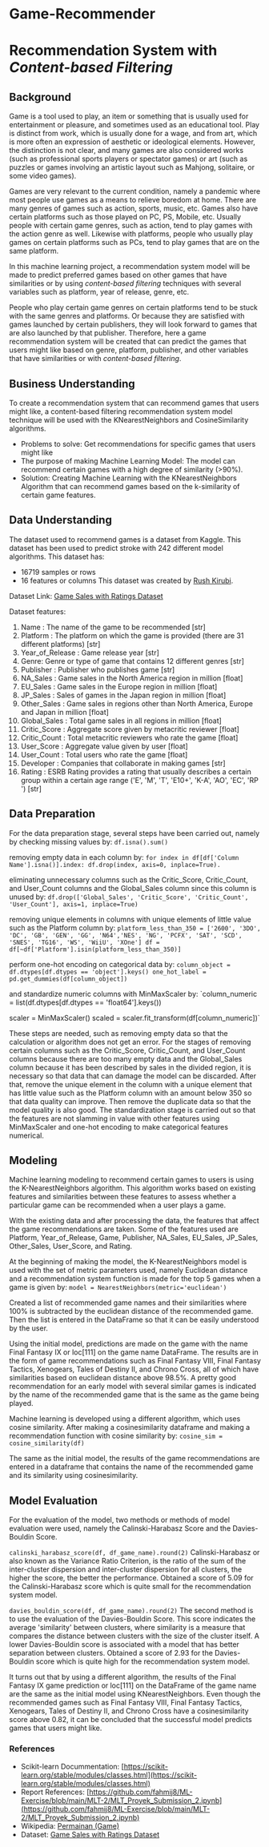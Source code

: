 # Game-Recommender

# Recommendation System with *Content-based Filtering*

## Background
Game is a tool used to play, an item or something that is usually used for entertainment or pleasure, and sometimes used as an educational tool. Play is distinct from work, which is usually done for a wage, and from art, which is more often an expression of aesthetic or ideological elements. However, the distinction is not clear, and many games are also considered works (such as professional sports players or spectator games) or art (such as puzzles or games involving an artistic layout such as Mahjong, solitaire, or some video games).

Games are very relevant to the current condition, namely a pandemic where most people use games as a means to relieve boredom at home. There are many genres of games such as action, sports, music, etc. Games also have certain platforms such as those played on PC, PS, Mobile, etc. Usually people with certain game genres, such as action, tend to play games with the action genre as well. Likewise with platforms, people who usually play games on certain platforms such as PCs, tend to play games that are on the same platform.

In this machine learning project, a recommendation system model will be made to predict preferred games based on other games that have similarities or by using *content-based filtering* techniques with several variables such as platform, year of release, genre, etc.

People who play certain game genres on certain platforms tend to be stuck with the same genres and platforms. Or because they are satisfied with games launched by certain publishers, they will look forward to games that are also launched by that publisher. Therefore, here a game recommendation system will be created that can predict the games that users might like based on genre, platform, publisher, and other variables that have similarities or with *content-based filtering*.

## Business Understanding 
To create a recommendation system that can recommend games that users might like, a content-based filtering recommendation system model technique will be used with the KNearestNeighbors and CosineSimilarity algorithms.

- Problems to solve:
Get recommendations for specific games that users might like
- The purpose of making Machine Learning Model:
The model can recommend certain games with a high degree of similarity (>90%).
- Solution:
Creating Machine Learning with the KNearestNeighbors Algorithm that can recommend games based on the k-similarity of certain game features.

## Data Understanding 
The dataset used to recommend games is a dataset from Kaggle. This dataset has been used to predict stroke with 242 different model algorithms. This dataset has:
- 16719 samples or rows
- 16 features or columns
This dataset was created by [Rush Kirubi](https://www.kaggle.com/rush4ratio).  

Dataset Link: [Game Sales with Ratings Dataset](https://www.kaggle.com/rush4ratio/video-game-sales-with-ratings)  

Dataset features: 
1. Name : The name of the game to be recommended [str]
2. Platform : The platform on which the game is provided (there are 31 different platforms) [str]
3. Year_of_Release : Game release year [str]
4. Genre: Genre or type of game that contains 12 different genres [str]
5. Publisher : Publisher who publishes game [str]
6. NA_Sales : Game sales in the North America region in million [float]
7. EU_Sales : Game sales in the Europe region in million [float]
8. JP_Sales : Sales of games in the Japan region in million [float]
9. Other_Sales : Game sales in regions other than North America, Europe and Japan in million [float]
10. Global_Sales : Total game sales in all regions in million [float]
11. Critic_Score : Aggregate score given by metacritic reviewer [float]
12. Critic_Count : Total metacritic reviewers who rate the game [float]
13. User_Score : Aggregate value given by user [float]
14. User_Count : Total users who rate the game [float]
15. Developer : Companies that collaborate in making games [str]
16. Rating : ESRB Rating provides a rating that usually describes a certain group within a certain age range ('E', 'M', 'T', 'E10+', 'K-A', 'AO', 'EC', 'RP ') [str]

## Data Preparation 
For the data preparation stage, several steps have been carried out, namely by checking missing values by:
`df.isna().sum()`

removing empty data in each column by:
`for index in df[df['Column Name'].isna()].index:
  df.drop(index, axis=0, inplace=True).`
  
eliminating unnecessary columns such as the Critic_Score, Critic_Count, and User_Count columns and the Global_Sales column since this column is unused by:
`df.drop(['Global_Sales', 'Critic_Score', 'Critic_Count', 'User_Count'], axis=1, inplace=True)`

removing unique elements in columns with unique elements of little value such as the Platform column by:
`platform_less_than_350 = ['2600', '3DO', 'DC', 'GB', 'GEN', 'GG', 'N64','NES', 'NG',
                          'PCFX', 'SAT', 'SCD', 'SNES', 'TG16', 'WS', 'WiiU', 'XOne']
df = df[~df['Platform'].isin(platform_less_than_350)]`

perform one-hot encoding on categorical data by:
`column_object = df.dtypes[df.dtypes == 'object'].keys()
one_hot_label = pd.get_dummies(df[column_object])`

and standardize numeric columns with MinMaxScaler by:
`column_numeric = list(df.dtypes[df.dtypes == 'float64'].keys())

scaler = MinMaxScaler()
scaled = scaler.fit_transform(df[column_numeric])`

These steps are needed, such as removing empty data so that the calculation or algorithm does not get an error. For the stages of removing certain columns such as the Critic_Score, Critic_Count, and User_Count columns because there are too many empty data and the Global_Sales column because it has been described by sales in the divided region, it is necessary so that data that can damage the model can be discarded. After that, remove the unique element in the column with a unique element that has little value such as the Platform column with an amount below 350 so that data quality can improve. Then remove the duplicate data so that the model quality is also good. The standardization stage is carried out so that the features are not slamming in value with other features using MinMaxScaler and one-hot encoding to make categorical features numerical.

## Modeling 
Machine learning modeling to recommend certain games to users is using the K-NearestNeighbors algorithm. This algorithm works based on existing features and similarities between these features to assess whether a particular game can be recommended when a user plays a game.

With the existing data and after processing the data, the features that affect the game recommendations are taken. Some of the features used are Platform, Year_of_Release, Game, Publisher, NA_Sales, EU_Sales, JP_Sales, Other_Sales, User_Score, and Rating.

At the beginning of making the model, the K-NearestNeighbors model is used with the set of metric parameters used, namely Euclidean distance and a recommendation system function is made for the top 5 games when a game is given by: 
`model = NearestNeighbors(metric='euclidean')`

Created a list of recommended game names and their similarities where 100% is subtracted by the euclidean distance of the recommended game. Then the list is entered in the DataFrame so that it can be easily understood by the user.

Using the initial model, predictions are made on the game with the name Final Fantasy IX or loc[111] on the game name DataFrame. The results are in the form of game recommendations such as Final Fantasy VIII, Final Fantasy Tactics, Xenogears, Tales of Destiny II, and Chrono Cross, all of which have similarities based on euclidean distance above 98.5%. A pretty good recommendation for an early model with several similar games is indicated by the name of the recommended game that is the same as the game being played.

Machine learning is developed using a different algorithm, which uses cosine similarity. After making a cosinesimilarity dataframe and making a recommendation function with cosine similarity by:
`cosine_sim = cosine_similarity(df)`

The same as the initial model, the results of the game recommendations are entered in a dataframe that contains the name of the recommended game and its similarity using cosinesimilarity.

## Model Evaluation
For the evaluation of the model, two methods or methods of model evaluation were used, namely the Calinski-Harabasz Score and the Davies-Bouldin Score.

`calinski_harabasz_score(df, df_game_name).round(2)`
Calinski-Harabasz or also known as the Variance Ratio Criterion, is the ratio of the sum of the inter-cluster dispersion and inter-cluster dispersion for all clusters, the higher the score, the better the performance. Obtained a score of 5.09 for the Calinski-Harabasz score which is quite small for the recommendation system model.

`davies_bouldin_score(df, df_game_name).round(2)`
The second method is to use the evaluation of the Davies-Bouldin Score. This score indicates the average 'similarity' between clusters, where similarity is a measure that compares the distance between clusters with the size of the cluster itself. A lower Davies-Bouldin score is associated with a model that has better separation between clusters. Obtained a score of 2.93 for the Davies-Bouldin score which is quite high for the recommendation system model. 

It turns out that by using a different algorithm, the results of the Final Fantasy IX game prediction or loc[111] on the DataFrame of the game name are the same as the initial model using KNearestNeighbors. Even though the recommended games such as Final Fantasy VIII, Final Fantasy Tactics, Xenogears, Tales of Destiny II, and Chrono Cross have a cosinesimilarity score above 0.82, it can be concluded that the successful model predicts games that users might like.

### References 
- Scikit-learn Docummentation: [https://scikit-learn.org/stable/modules/classes.html](https://scikit-learn.org/stable/modules/classes.html) 
- Report References: [https://github.com/fahmij8/ML-Exercise/blob/main/MLT-2/MLT_Proyek_Submission_2.ipynb](https://github.com/fahmij8/ML-Exercise/blob/main/MLT-2/MLT_Proyek_Submission_2.ipynb) 
- Wikipedia: [Permainan (Game)](https://id.wikipedia.org/wiki/Permainan#Jenis_permainan) 
- Dataset: [Game Sales with Ratings Dataset](https://www.kaggle.com/rush4ratio/video-game-sales-with-ratings)
